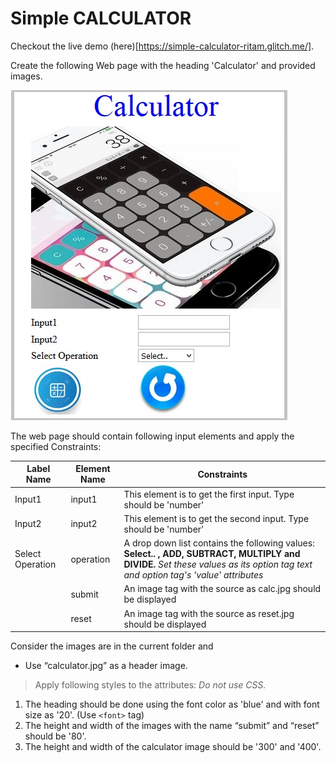 # Simple CALCULATOR

Checkout the live demo (here)[https://simple-calculator-ritam.glitch.me/].

Create the following Web page with the heading 'Calculator' and provided images. 

![demo](demo.jpeg)

The web page should contain following input elements and apply the specified Constraints:

| Label Name | Element Name | Constraints |
| ---------- | ------------ | ----------- |
| Input1 | input1 | This element is to get the first input. Type should be 'number' | 
| Input2 | input2 | This element is to get the second input. Type should be 'number' |
| Select Operation | operation | A drop down list contains the following values: **Select.. , ADD, SUBTRACT, MULTIPLY and DIVIDE.** *Set these values as its option tag text and option tag's 'value' attributes* | 
|  | submit | An image tag with the source as calc.jpg should be displayed | 
|  | reset | An image tag with the source as reset.jpg should be displayed | 


Consider the images are in the current folder and

- Use “calculator.jpg” as a header image.

> Apply following styles to the attributes: *Do not use CSS.*

1. The heading should be done using the font color as 'blue' and with font size as '20'. (Use `<font>` tag)
2. The height and width of the images with the name “submit” and “reset” should be '80'.
3. The height and width of the calculator image should be '300' and '400'.